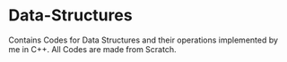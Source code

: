 # Data-Structures
Contains Codes for Data Structures and their operations implemented by me in C++.
All Codes are made from Scratch.
